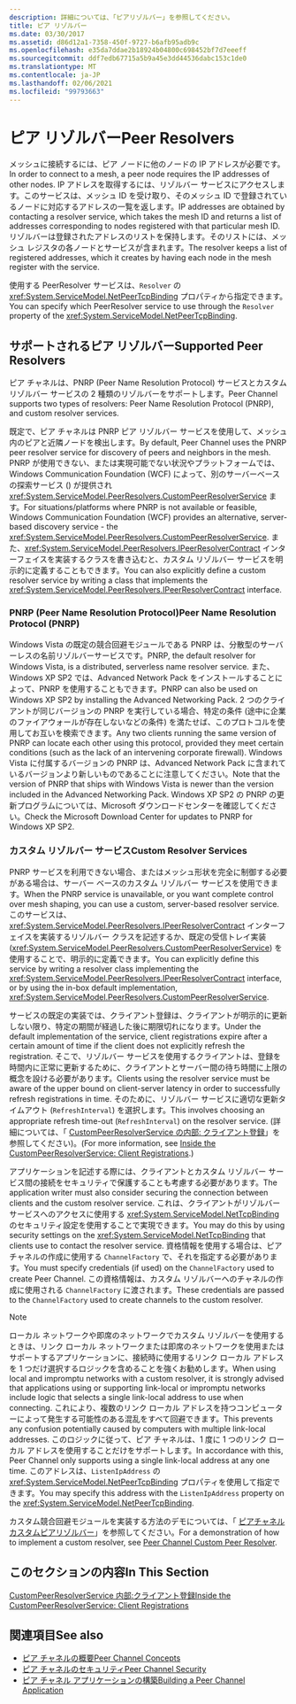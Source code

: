 ```yaml
---
description: 詳細については、「ピアリゾルバー」を参照してください。
title: ピア リゾルバー
ms.date: 03/30/2017
ms.assetid: d86d12a1-7358-450f-9727-b6afb95adb9c
ms.openlocfilehash: e35da7ddae2b18924b04800c698452bf7d7eeeff
ms.sourcegitcommit: ddf7edb67715a5b9a45e3dd44536dabc153c1de0
ms.translationtype: MT
ms.contentlocale: ja-JP
ms.lasthandoff: 02/06/2021
ms.locfileid: "99793663"
---
```

# <a name="peer-resolvers"></a><span data-ttu-id="c0982-103">ピア リゾルバー</span><span class="sxs-lookup"><span data-stu-id="c0982-103">Peer Resolvers</span></span>

<span data-ttu-id="c0982-104">メッシュに接続するには、ピア ノードに他のノードの IP アドレスが必要です。</span><span class="sxs-lookup"><span data-stu-id="c0982-104">In order to connect to a mesh, a peer node requires the IP addresses of other nodes.</span></span> <span data-ttu-id="c0982-105">IP アドレスを取得するには、リゾルバー サービスにアクセスします。このサービスは、メッシュ ID を受け取り、そのメッシュ ID で登録されているノードに対応するアドレスの一覧を返します。</span><span class="sxs-lookup"><span data-stu-id="c0982-105">IP addresses are obtained by contacting a resolver service, which takes the mesh ID and returns a list of addresses corresponding to nodes registered with that particular mesh ID.</span></span> <span data-ttu-id="c0982-106">リゾルバーは登録されたアドレスのリストを保持します。そのリストには、メッシュ レジスタの各ノードとサービスが含まれます。</span><span class="sxs-lookup"><span data-stu-id="c0982-106">The resolver keeps a list of registered addresses, which it creates by having each node in the mesh register with the service.</span></span>  
  
 <span data-ttu-id="c0982-107">使用する PeerResolver サービスは、`Resolver` の <xref:System.ServiceModel.NetPeerTcpBinding> プロパティから指定できます。</span><span class="sxs-lookup"><span data-stu-id="c0982-107">You can specify which PeerResolver service to use through the `Resolver` property of the <xref:System.ServiceModel.NetPeerTcpBinding>.</span></span>  
  
## <a name="supported-peer-resolvers"></a><span data-ttu-id="c0982-108">サポートされるピア リゾルバー</span><span class="sxs-lookup"><span data-stu-id="c0982-108">Supported Peer Resolvers</span></span>  

 <span data-ttu-id="c0982-109">ピア チャネルは、PNRP (Peer Name Resolution Protocol) サービスとカスタム リゾルバー サービスの 2 種類のリゾルバーをサポートします。</span><span class="sxs-lookup"><span data-stu-id="c0982-109">Peer Channel supports two types of resolvers: Peer Name Resolution Protocol (PNRP), and custom resolver services.</span></span>  
  
 <span data-ttu-id="c0982-110">既定で、ピア チャネルは PNRP ピア リゾルバー サービスを使用して、メッシュ内のピアと近隣ノードを検出します。</span><span class="sxs-lookup"><span data-stu-id="c0982-110">By default, Peer Channel uses the PNRP peer resolver service for discovery of peers and neighbors in the mesh.</span></span> <span data-ttu-id="c0982-111">PNRP が使用できない、または実現可能でない状況やプラットフォームでは、Windows Communication Foundation (WCF) によって、別のサーバーベースの探索サービス () が提供され <xref:System.ServiceModel.PeerResolvers.CustomPeerResolverService> ます。</span><span class="sxs-lookup"><span data-stu-id="c0982-111">For situations/platforms where PNRP is not available or feasible, Windows Communication Foundation (WCF) provides an alternative, server-based discovery service - the <xref:System.ServiceModel.PeerResolvers.CustomPeerResolverService>.</span></span> <span data-ttu-id="c0982-112">また、<xref:System.ServiceModel.PeerResolvers.IPeerResolverContract> インターフェイスを実装するクラスを書き込むと、カスタム リゾルバー サービスを明示的に定義することもできます。</span><span class="sxs-lookup"><span data-stu-id="c0982-112">You can also explicitly define a custom resolver service by writing a class that implements the <xref:System.ServiceModel.PeerResolvers.IPeerResolverContract> interface.</span></span>  
  
### <a name="peer-name-resolution-protocol-pnrp"></a><span data-ttu-id="c0982-113">PNRP (Peer Name Resolution Protocol)</span><span class="sxs-lookup"><span data-stu-id="c0982-113">Peer Name Resolution Protocol (PNRP)</span></span>  

 <span data-ttu-id="c0982-114">Windows Vista の既定の競合回避モジュールである PNRP は、分散型のサーバーレスの名前リゾルバーサービスです。</span><span class="sxs-lookup"><span data-stu-id="c0982-114">PNRP, the default resolver for Windows Vista, is a distributed, serverless name resolver service.</span></span> <span data-ttu-id="c0982-115">また、Windows XP SP2 では、Advanced Network Pack をインストールすることによって、PNRP を使用することもできます。</span><span class="sxs-lookup"><span data-stu-id="c0982-115">PNRP can also be used on Windows XP SP2 by installing the Advanced Networking Pack.</span></span> <span data-ttu-id="c0982-116">2 つのクライアントが同じバージョンの PNRP を実行している場合、特定の条件 (途中に企業のファイアウォールが存在しないなどの条件) を満たせば、このプロトコルを使用してお互いを検索できます。</span><span class="sxs-lookup"><span data-stu-id="c0982-116">Any two clients running the same version of PNRP can locate each other using this protocol, provided they meet certain conditions (such as the lack of an intervening corporate firewall).</span></span> <span data-ttu-id="c0982-117">Windows Vista に付属するバージョンの PNRP は、Advanced Network Pack に含まれているバージョンより新しいものであることに注意してください。</span><span class="sxs-lookup"><span data-stu-id="c0982-117">Note that the version of PNRP that ships with Windows Vista is newer than the version included in the Advanced Networking Pack.</span></span> <span data-ttu-id="c0982-118">Windows XP SP2 の PNRP の更新プログラムについては、Microsoft ダウンロードセンターを確認してください。</span><span class="sxs-lookup"><span data-stu-id="c0982-118">Check the Microsoft Download Center for updates to PNRP for Windows XP SP2.</span></span>  
  
### <a name="custom-resolver-services"></a><span data-ttu-id="c0982-119">カスタム リゾルバー サービス</span><span class="sxs-lookup"><span data-stu-id="c0982-119">Custom Resolver Services</span></span>  

 <span data-ttu-id="c0982-120">PNRP サービスを利用できない場合、またはメッシュ形状を完全に制御する必要がある場合は、サーバー ベースのカスタム リゾルバー サービスを使用できます。</span><span class="sxs-lookup"><span data-stu-id="c0982-120">When the PNRP service is unavailable, or you want complete control over mesh shaping, you can use a custom, server-based resolver service.</span></span> <span data-ttu-id="c0982-121">このサービスは、<xref:System.ServiceModel.PeerResolvers.IPeerResolverContract> インターフェイスを実装するリゾルバー クラスを記述するか、既定の受信トレイ実装 (<xref:System.ServiceModel.PeerResolvers.CustomPeerResolverService>) を使用することで、明示的に定義できます。</span><span class="sxs-lookup"><span data-stu-id="c0982-121">You can explicitly define this service by writing a resolver class implementing the <xref:System.ServiceModel.PeerResolvers.IPeerResolverContract> interface, or by using the in-box default implementation, <xref:System.ServiceModel.PeerResolvers.CustomPeerResolverService>.</span></span>  
  
 <span data-ttu-id="c0982-122">サービスの既定の実装では、クライアント登録は、クライアントが明示的に更新しない限り、特定の期間が経過した後に期限切れになります。</span><span class="sxs-lookup"><span data-stu-id="c0982-122">Under the default implementation of the service, client registrations expire after a certain amount of time if the client does not explicitly refresh the registration.</span></span> <span data-ttu-id="c0982-123">そこで、リゾルバー サービスを使用するクライアントは、登録を時間内に正常に更新するために、クライアントとサーバー間の待ち時間に上限の概念を設ける必要があります。</span><span class="sxs-lookup"><span data-stu-id="c0982-123">Clients using the resolver service must be aware of the upper bound on client-server latency in order to successfully refresh registrations in time.</span></span> <span data-ttu-id="c0982-124">そのために、リゾルバー サービスに適切な更新タイムアウト (`RefreshInterval`) を選択します。</span><span class="sxs-lookup"><span data-stu-id="c0982-124">This involves choosing an appropriate refresh time-out (`RefreshInterval`) on the resolver service.</span></span> <span data-ttu-id="c0982-125">(詳細については、「 [CustomPeerResolverService の内部: クライアント登録](inside-the-custompeerresolverservice-client-registrations.md)」を参照してください)。</span><span class="sxs-lookup"><span data-stu-id="c0982-125">(For more information, see [Inside the CustomPeerResolverService: Client Registrations](inside-the-custompeerresolverservice-client-registrations.md).)</span></span>  
  
 <span data-ttu-id="c0982-126">アプリケーションを記述する際には、クライアントとカスタム リゾルバー サービス間の接続をセキュリティで保護することも考慮する必要があります。</span><span class="sxs-lookup"><span data-stu-id="c0982-126">The application writer must also consider securing the connection between clients and the custom resolver service.</span></span> <span data-ttu-id="c0982-127">これは、クライアントがリゾルバー サービスへのアクセスに使用する <xref:System.ServiceModel.NetTcpBinding> のセキュリティ設定を使用することで実現できます。</span><span class="sxs-lookup"><span data-stu-id="c0982-127">You may do this by using security settings on the <xref:System.ServiceModel.NetTcpBinding> that clients use to contact the resolver service.</span></span> <span data-ttu-id="c0982-128">資格情報を使用する場合は、ピア チャネルの作成に使用する `ChannelFactory` で、それを指定する必要があります。</span><span class="sxs-lookup"><span data-stu-id="c0982-128">You must specify credentials (if used) on the `ChannelFactory` used to create Peer Channel.</span></span> <span data-ttu-id="c0982-129">この資格情報は、カスタム リゾルバーへのチャネルの作成に使用される `ChannelFactory` に渡されます。</span><span class="sxs-lookup"><span data-stu-id="c0982-129">These credentials are passed to the `ChannelFactory` used to create channels to the custom resolver.</span></span>  
  
> [!NOTE]
> <span data-ttu-id="c0982-130">ローカル ネットワークや即席のネットワークでカスタム リゾルバーを使用するときは、リンク ローカル ネットワークまたは即席のネットワークを使用またはサポートするアプリケーションに、接続時に使用するリンク ローカル アドレスを 1 つだけ選択するロジックを含めることを強くお勧めします。</span><span class="sxs-lookup"><span data-stu-id="c0982-130">When using local and impromptu networks with a custom resolver, it is strongly advised that applications using or supporting link-local or impromptu networks include logic that selects a single link-local address to use when connecting.</span></span> <span data-ttu-id="c0982-131">これにより、複数のリンク ローカル アドレスを持つコンピューターによって発生する可能性のある混乱をすべて回避できます。</span><span class="sxs-lookup"><span data-stu-id="c0982-131">This prevents any confusion potentially caused by computers with multiple link-local addresses.</span></span> <span data-ttu-id="c0982-132">このロジックに従って、ピア チャネルは、1 度に 1 つのリンク ローカル アドレスを使用することだけをサポートします。</span><span class="sxs-lookup"><span data-stu-id="c0982-132">In accordance with this, Peer Channel only supports using a single link-local address at any one time.</span></span> <span data-ttu-id="c0982-133">このアドレスは、`ListenIpAddress` の <xref:System.ServiceModel.NetPeerTcpBinding> プロパティを使用して指定できます。</span><span class="sxs-lookup"><span data-stu-id="c0982-133">You may specify this address with the `ListenIpAddress` property on the <xref:System.ServiceModel.NetPeerTcpBinding>.</span></span>  
  
 <span data-ttu-id="c0982-134">カスタム競合回避モジュールを実装する方法のデモについては、「 [ピアチャネルカスタムピアリゾルバー](/previous-versions/dotnet/netframework-3.5/ms751466(v=vs.90))」を参照してください。</span><span class="sxs-lookup"><span data-stu-id="c0982-134">For a demonstration of how to implement a custom resolver, see [Peer Channel Custom Peer Resolver](/previous-versions/dotnet/netframework-3.5/ms751466(v=vs.90)).</span></span>  
  
## <a name="in-this-section"></a><span data-ttu-id="c0982-135">このセクションの内容</span><span class="sxs-lookup"><span data-stu-id="c0982-135">In This Section</span></span>  

 [<span data-ttu-id="c0982-136">CustomPeerResolverService 内部:クライアント登録</span><span class="sxs-lookup"><span data-stu-id="c0982-136">Inside the CustomPeerResolverService: Client Registrations</span></span>](inside-the-custompeerresolverservice-client-registrations.md)  
  
## <a name="see-also"></a><span data-ttu-id="c0982-137">関連項目</span><span class="sxs-lookup"><span data-stu-id="c0982-137">See also</span></span>

- [<span data-ttu-id="c0982-138">ピア チャネルの概要</span><span class="sxs-lookup"><span data-stu-id="c0982-138">Peer Channel Concepts</span></span>](peer-channel-concepts.md)
- [<span data-ttu-id="c0982-139">ピア チャネルのセキュリティ</span><span class="sxs-lookup"><span data-stu-id="c0982-139">Peer Channel Security</span></span>](peer-channel-security.md)
- [<span data-ttu-id="c0982-140">ピア チャネル アプリケーションの構築</span><span class="sxs-lookup"><span data-stu-id="c0982-140">Building a Peer Channel Application</span></span>](building-a-peer-channel-application.md)
